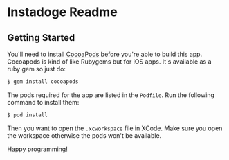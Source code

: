 # Instadoge Readme

## Getting Started

You'll need to install [CocoaPods](http://cocoapods.org) before you're able to build this app. Cocoapods is kind of like Rubygems but for iOS apps. It's available as a ruby gem so just do:

```bash
$ gem install cocoapods
```

The pods required for the app are listed in the `Podfile`. Run the following command to install them:

```bash
$ pod install
```

Then you want to open the `.xcworkspace` file in XCode. Make sure you open the workspace otherwise the pods won't be available.

Happy programming!


